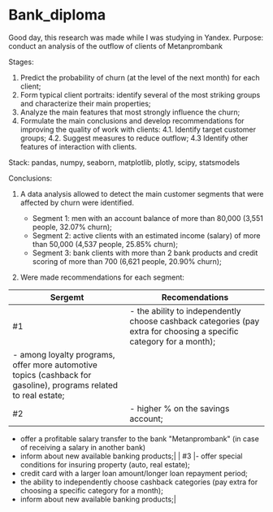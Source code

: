 # Bank_diploma

Good day, this research was made while I was studying in Yandex.
Purpose: conduct an analysis of the outflow of clients of Metanprombank

Stages: 
1) Predict the probability of churn (at the level of the next month) for each client;
2) Form typical client portraits: identify several of the most striking groups and characterize their main properties;
3) Analyze the main features that most strongly influence the churn;
4) Formulate the main conclusions and develop recommendations for improving the quality of work with clients:
    4.1. Identify target customer groups;
    4.2. Suggest measures to reduce outflow;
    4.3 Identify other features of interaction with clients.

Stack: pandas, numpy, seaborn, matplotlib, plotly, scipy, statsmodels

Сonclusions: 
1) A data analysis allowed to detect the main customer segments that were affected by churn were identified.
    - Segment 1: men with an account balance of more than 80,000 (3,551 people, 32.07% churn);
    - Segment 2: active clients with an estimated income (salary) of more than 50,000 (4,537 people, 25.85% churn);
    - Segment 3: bank clients with more than 2 bank products and credit scoring of more than 700 (6,621 people, 20.90% churn);

2) Were made recommendations for each segment:

|Sergemt|Recomendations|
|-------|--------------|
| #1 |- the ability to independently choose cashback categories (pay extra for choosing a specific category for a month);
- among loyalty programs, offer more automotive topics (cashback for gasoline), programs related to real estate;|
| #2 |- higher % on the savings account;
- offer a profitable salary transfer to the bank "Metanprombank" (in case of receiving a salary in another bank)
- inform about new available banking products;|
| #3 |- offer special conditions for insuring property (auto, real estate);
- credit card with a larger loan amount/longer loan repayment period;
- the ability to independently choose cashback categories (pay extra for choosing a specific category for a month);
- inform about new available banking products;|
